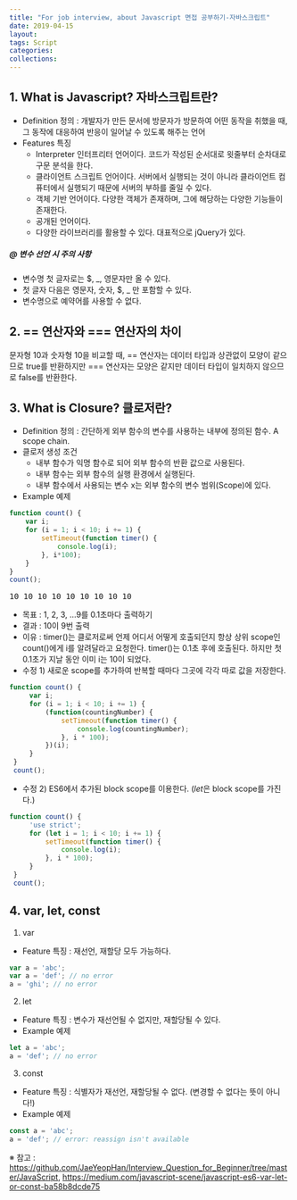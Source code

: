 ```yaml
---
title: "For job interview, about Javascript 면접 공부하기-자바스크립트"
date: 2019-04-15
layout:
tags: Script
categories: 
collections:
---
```



## 1. What is Javascript? 자바스크립트란?
- Definition 정의 : 개발자가 만든 문서에 방문자가 방문하여 어떤 동작을 취했을 때, 그 동작에 대응하여 반응이 일어날 수 있도록 해주는 언어
- Features 특징
  - Interpreter 인터프리터 언어이다. 코드가 작성된 순서대로 윗줄부터 순차대로 구문 분석을 한다.
  - 클라이언트 스크립트 언어이다. 서버에서 실행되는 것이 아니라 클라이언트 컴퓨터에서 실행되기 때문에 서버의 부하를 줄일 수 있다. 
  - 객체 기반 언어이다. 다양한 객체가 존재하며, 그에 해당하는 다양한 기능들이 존재한다.
  - 공개된 언어이다.
  - 다양한 라이브러리를 활용할 수 있다. 대표적으로 jQuery가 있다.

##### @ 변수 선언 시 주의 사항
- 변수명 첫 글자로는 $, _, 영문자만 올 수 있다.
- 첫 글자 다음은 영문자, 숫자, $, _ 만 포함할 수 있다.
- 변수명으로 예약어를 사용할 수 없다.

## 2. == 연산자와 === 연산자의 차이
문자형 10과 숫자형 10을 비교할 때, == 연산자는 데이터 타입과 상관없이 모양이 같으므로 true를 반환하지만 === 연산자는 모양은 같지만 데이터 타입이 일치하지 않으므로 false를 반환한다.


## 3. What is Closure? 클로저란?
- Definition 정의 : 간단하게 외부 함수의 변수를 사용하는 내부에 정의된 함수. A scope chain.
- 클로저 생성 조건
  - 내부 함수가 익명 함수로 되어 외부 함수의 반환 값으로 사용된다.
  - 내부 함수는 외부 함수의 실행 환경에서 실행된다.
  - 내부 함수에서 사용되는 변수 x는 외부 함수의 변수 범위(Scope)에 있다.
- Example 예제
```javascript
function count() {
    var i;
    for (i = 1; i < 10; i += 1) {
        setTimeout(function timer() {
            console.log(i);
        }, i*100);
    }
}
count();
```
<pre>
10 10 10 10 10 10 10 10 10
</pre>

  - 목표 : 1, 2, 3, ...9를 0.1초마다 출력하기 <br>
  - 결과 : 10이 9번 출력<br>
  - 이유 : timer()는 클로저로써 언제 어디서 어떻게 호출되던지 항상 상위 scope인 count()에게 i를 알려달라고 요청한다. timer()는 0.1초 후에 호출된다. 하지만 첫 0.1초가 지날 동안 이미 i는 10이 되었다. 
  - 수정 1) 새로운 scope를 추가하여 반복할 때마다 그곳에 각각 따로 값을 저장한다.

```javascript
function count() {
     var i;
     for (i = 1; i < 10; i += 1) {
         (function(countingNumber) {
             setTimeout(function timer() {
                 console.log(countingNumber);
             }, i * 100);
         })(i);
     }
 }
 count();
```
  - 수정 2) ES6에서 추가된 block scope를 이용한다. (<i>let</i>은 block scope를 가진다.)
```javascript
function count() {
     'use strict';
     for (let i = 1; i < 10; i += 1) {
         setTimeout(function timer() {
             console.log(i);
         }, i * 100);
     }
 }
 count();
```

## 4. var, let, const
1. var
- Feature 특징 : 재선언, 재할당 모두 가능하다.
```javascript
var a = 'abc';
var a = 'def'; // no error
a = 'ghi'; // no error
```
2. let
- Feature 특징 : 변수가 재선언될 수 없지만, 재할당될 수 있다.
- Example 예제
```javascript
let a = 'abc';
a = 'def'; // no error
```
3. const
- Feature 특징 : 식별자가 재선언, 재할당될 수 없다. (변경할 수 없다는 뜻이 아니다!)
- Example 예제
```javascript
const a = 'abc';
a = 'def'; // error: reassign isn't available
```



※ 참고 : https://github.com/JaeYeopHan/Interview_Question_for_Beginner/tree/master/JavaScript, https://medium.com/javascript-scene/javascript-es6-var-let-or-const-ba58b8dcde75

